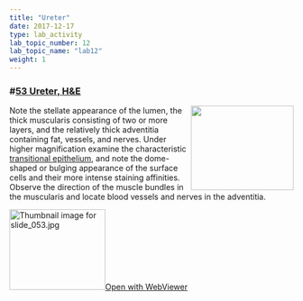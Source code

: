 ```yaml
---
title: "Ureter"
date: 2017-12-17
type: lab_activity
lab_topic_number: 12
lab_topic_name: "lab12"
weight: 1
---
```

<div class="entrybody">
						<h3>#<u><b>53 Ureter, <span class="caps">H&amp;E</span></b></u></h3>

<p><img src="/assets/images/53%20ureter.jpg" style="width:182px; height:150px; float:right;">Note the stellate appearance of the lumen, the thick muscularis consisting of two or more layers, and the relatively thick adventitia containing fat, vessels, and nerves.  Under higher magnification examine the characteristic <u>transitional epithelium</u>, and note the dome-shaped or bulging appearance of the surface cells and their more intense staining affinities.  Observe the direction of the muscle bundles in the muscularis and locate blood vessels and nerves in the adventitia.</p>

<div class="thumbnail"> <a href="https://histologylab.ctl.columbia.edu/slides/slide53/%20target=" _blank><img alt="Thumbnail image for slide_053.jpg" src="/assets/images/slide_053-thumb-170x143-1509.jpg" width="170" height="143" class="mt-image-left"></a><a href="https://histologylab.ctl.columbia.edu/slides/slide53/%20target=" _blank>Open with WebViewer</a></div>
						
						
</div>
